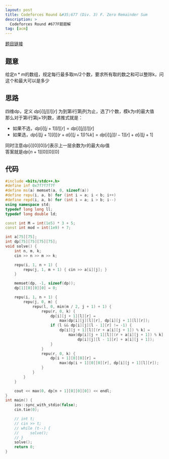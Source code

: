```yaml
---
layout: post
title: Codeforces Round &#35;677 (Div. 3) F. Zero Remainder Sum
description: >
  Codeforces Round #677F题题解
tag: [acm]
---
```

[题目链接](https://codeforces.com/contest/1433/problem/F)
## 题意
给定$n*m$的数组，规定每行最多取m/2个数，要求所有取的数之和可以整除k，问这个和最大可以是多少
## 思路
四维dp，定义 $dp[i][j][l][r]$ 为到第i行第j列为止，选了l个数，模k为r的最大值<br>
那么对于第i行第j+1列数，递推式就是：<br>
* 如果不选，$dp[i][j+1][l][r]=dp[i][j][l][r]$<br>
* 如果选，$dp[i][j + 1][l][(r + a[i][j + 1]) \% k] = dp[i][j][l - 1][r] + a[i][j+1]$
  
同时注意$dp[i][0][0][r]$表示上一层余数为r的最大dp值<br>
答案就是$dp[n+1][0][0][0]$
## 代码
```c++
#include <bits/stdc++.h>
#define inf 0x7f7f7f7f
#define ms(a) memset(a, 0, sizeof(a))
#define repu(i, a, b) for (int i = a; i < b; i++)
#define repd(i, a, b) for (int i = a; i > b; i--)
using namespace std;
typedef long long ll;
typedef long double ld;

const int M = int(1e5) * 3 + 5;
const int mod = int(1e9) + 7;

int a[75][75];
int dp[75][75][75][75];
void solve() {
    int n, m, k;
    cin >> n >> m >> k;

    repu(i, 1, n + 1) {
        repu(j, 1, m + 1) { cin >> a[i][j]; }
    }

    memset(dp, -1, sizeof(dp));
    dp[1][0][0][0] = 0;

    repu(i, 1, n + 1) {
        repu(j, 0, m) {
            repu(l, 0, min(m / 2, j + 1) + 1) {
                repu(r, 0, k) {
                    dp[i][j + 1][l][r] =
                        max(dp[i][j][l][r], dp[i][j + 1][l][r]);
                    if (l && dp[i][j][l - 1][r] != -1) {
                        dp[i][j + 1][l][(r + a[i][j + 1]) % k] =
                            max(dp[i][j + 1][l][(r + a[i][j + 1]) % k],
                                dp[i][j][l - 1][r] + a[i][j + 1]);
                    }
                }
                repu(r, 0, k) {
                    dp[i + 1][0][0][r] =
                        max(dp[i + 1][0][0][r], dp[i][j + 1][l][r]);
                }
            }
        }
    }

    cout << max(0, dp[n + 1][0][0][0]) << endl;
}
int main() {
    ios::sync_with_stdio(false);
    cin.tie(0);

    // int t;
    // cin >> t;
    // while (t--) {
    //     solve();
    // }
    solve();
    return 0;
}
```